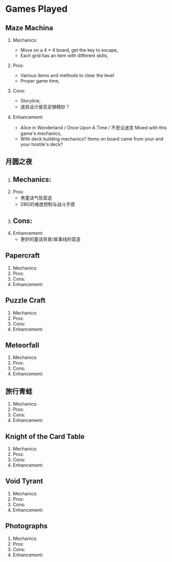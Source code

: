 # Games Played

## Maze Machina

1.  Mechanics:
    -   Move on a 4 * 4 board, get the key to escape,
    -   Each grid has an item with different skills,
2.  Pros:
    -   Various items and methods to clear the level
    -   Proper game time,

3.  Cons:
    -   Storyline,
    -   道具设计是否足够精妙？
4.  Enhancement:
    -   Alice in Wonderland / Once Upon A Time / 不思议迷宫 Mixed with this game's mechanics,
    -   With deck building mechanics? Items on board came from your and your hostile's deck?

## 月圆之夜

1.  Mechanics:
    -   
2.  Pros:
    -   黑童话气氛营造
    -   DBG的难度控制与战斗手感
3.  Cons:
    -   
4.  Enhancement:
    -   更好的童话背景/故事线的营造

## Papercraft

1.  Mechanics:
2.  Pros:
3.  Cons:
4.  Enhancement:

## Puzzle Craft

1.  Mechanics:
2.  Pros:
3.  Cons:
4.  Enhancement:

## Meteorfall

1.  Mechanics:
2.  Pros:
3.  Cons:
4.  Enhancement:

## 旅行青蛙

1.  Mechanics:
2.  Pros:
3.  Cons:
4.  Enhancement:

## Knight of the Card Table

1.  Mechanics:
2.  Pros:
3.  Cons:
4.  Enhancement:

## Void Tyrant

1.  Mechanics:
2.  Pros:
3.  Cons:
4.  Enhancement:

## Photographs

1.  Mechanics:
2.  Pros:
3.  Cons:
4.  Enhancement:
